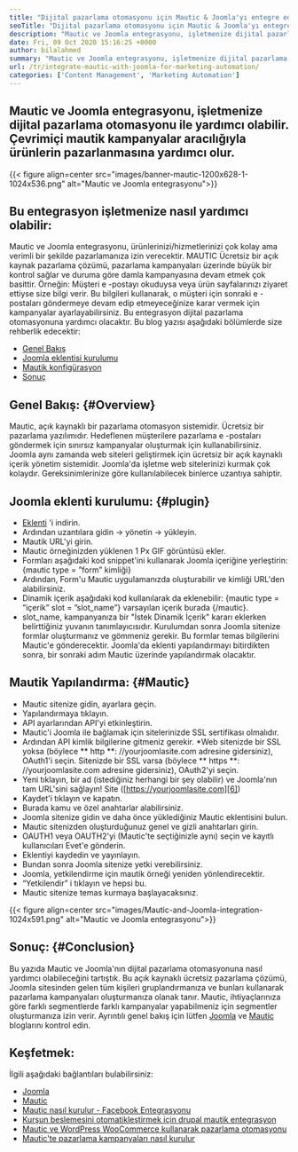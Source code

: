 ```yaml
---
title: "Dijital pazarlama otomasyonu için Mautic & Joomla'yı entegre edin '" 
seoTitle: "Dijital pazarlama otomasyonu için Mautic & Joomla'yı entegre edin" 
description: "Mautic ve Joomla entegrasyonu, işletmenize dijital pazarlama otomasyonu ile yardımcı olabilir. Ürünleri mautik kampanyalar aracılığıyla pazarlamaya yardımcı olur." 
date: Fri, 09 Oct 2020 15:16:25 +0000
author: bilalahmed
summary: "Mautic ve Joomla entegrasyonu, işletmenize dijital pazarlama otomasyonu ile yardımcı olabilir. Çevrimiçi mautik kampanyalar aracılığıyla ürünlerin pazarlanmasına yardımcı olur." 
url: /tr/integrate-mautic-with-joomla-for-marketing-automation/
categories: ['Content Management', 'Marketing Automation']
---
```


## Mautic ve Joomla entegrasyonu, işletmenize dijital pazarlama otomasyonu ile yardımcı olabilir. Çevrimiçi mautik kampanyalar aracılığıyla ürünlerin pazarlanmasına yardımcı olur.

{{< figure align=center src="images/banner-mautic-1200x628-1-1024x536.png" alt="Mautic ve Joomla entegrasyonu">}}


## Bu entegrasyon işletmenize nasıl yardımcı olabilir:
Mautic ve Joomla entegrasyonu, ürünlerinizi/hizmetlerinizi çok kolay ama verimli bir şekilde pazarlamanıza izin verecektir. MAUTIC Ücretsiz bir açık kaynak pazarlama çözümü, pazarlama kampanyaları üzerinde büyük bir kontrol sağlar ve duruma göre damla kampanyasına devam etmek çok basittir. Örneğin: Müşteri e -postayı okuduysa veya ürün sayfalarınızı ziyaret ettiyse size bilgi verir. Bu bilgileri kullanarak, o müşteri için sonraki e -postaları göndermeye devam edip etmeyeceğinize karar vermek için kampanyalar ayarlayabilirsiniz. Bu entegrasyon dijital pazarlama otomasyonuna yardımcı olacaktır. Bu blog yazısı aşağıdaki bölümlerde size rehberlik edecektir:
  * [Genel Bakış][1]
  * [Joomla eklentisi kurulumu][2]
  * [Mautik konfigürasyon][3]
  * [Sonuç][4]

## Genel Bakış: {#Overview}
Mautic, açık kaynaklı bir pazarlama otomasyon sistemidir. Ücretsiz bir pazarlama yazılımıdır. Hedeflenen müşterilere pazarlama e -postaları göndermek için sınırsız kampanyalar oluşturmak için kullanabilirsiniz.
Joomla aynı zamanda web siteleri geliştirmek için ücretsiz bir açık kaynaklı içerik yönetim sistemidir. Joomla'da işletme web sitelerinizi kurmak çok kolaydır. Gereksinimlerinize göre kullanılabilecek binlerce uzantıya sahiptir.

## Joomla eklenti kurulumu: {#plugin}
  * [Eklenti][5] 'i indirin.
  * Ardından uzantılara gidin -> yönetin -> yükleyin.
  * Mautik URL'yi girin.
  * Mautic örneğinizden yüklenen 1 Px GIF görüntüsü ekler.
  * Formları aşağıdaki kod snippet'ini kullanarak Joomla içeriğine yerleştirin: {mautic type = ”form” kimliği}
  * Ardından, Form'u Mautic uygulamanızda oluşturabilir ve kimliği URL'den alabilirsiniz.
  * Dinamik içerik aşağıdaki kod kullanılarak da eklenebilir: {mautic type = ”içerik” slot = ”slot_name”} varsayılan içerik burada {/mautic}.
  * slot_name, kampanyanıza bir "İstek Dinamik İçerik" kararı eklerken belirttiğiniz yuvanın tanımlayıcısıdır.
Kurulumdan sonra Joomla sitenize formlar oluşturmanız ve gömmeniz gerekir. Bu formlar temas bilgilerini Mautic'e gönderecektir. Joomla'da eklenti yapılandırmayı bitirdikten sonra, bir sonraki adım Mautic üzerinde yapılandırmak olacaktır.

## Mautik Yapılandırma: {#Mautic}
  * Mautic sitenize gidin, ayarlara geçin.
  * Yapılandırmaya tıklayın.
  * API ayarlarından API'yi etkinleştirin.
  * Mautic'i Joomla ile bağlamak için sitelerinizde SSL sertifikası olmalıdır.
  * Ardından API kimlik bilgilerine gitmeniz gerekir.
  *Web sitenizde bir SSL yoksa (böylece ** http **: //yourjoomlasite.com adresine gidersiniz), OAuth1'i seçin. Sitenizde bir SSL varsa (böylece ** https **: //yourjoomlasite.com adresine gidersiniz), OAuth2'yi seçin.
  * Yeni tıklayın, bir ad (istediğiniz herhangi bir şey olabilir) ve Joomla'nın tam URL'sini sağlayın! Site ([https://yourjoomlasite.com][6])
  * Kaydet'i tıklayın ve kapatın.
  * Burada kamu ve özel anahtarlar alabilirsiniz.
  * Joomla sitenize gidin ve daha önce yüklediğiniz Mautic eklentisini bulun.
  * Mautic sitenizden oluşturduğunuz genel ve gizli anahtarları girin.
  * OAUTH1 veya OAUTH2'yi (Mautic'te seçtiğinizle aynı) seçin ve kayıtlı kullanıcıları Evet'e gönderin.
  * Eklentiyi kaydedin ve yayınlayın.
  * Bundan sonra Joomla sitenize yetki verebilirsiniz.
  * Joomla, yetkilendirme için mautik örneği yeniden yönlendirecektir.
  * “Yetkilendir” i tıklayın ve hepsi bu.
  * Mautic sitenize temas kurmaya başlayacaksınız.

{{< figure align=center src="images/Mautic-and-Joomla-integration-1024x591.png" alt="Mautic ve Joomla entegrasyonu">}}


## Sonuç: {#Conclusion}
Bu yazıda Mautic ve Joomla'nın dijital pazarlama otomasyonuna nasıl yardımcı olabileceğini tartıştık. Bu açık kaynaklı ücretsiz pazarlama çözümü, Joomla sitesinden gelen tüm kişileri gruplandırmanıza ve bunları kullanarak pazarlama kampanyaları oluşturmanıza olanak tanır. Mautic, ihtiyaçlarınıza göre farklı segmentlerde farklı kampanyalar yapabilmeniz için segmentler oluşturmanıza izin verir. Ayrıntılı genel bakış için lütfen [Joomla][7] ve [Mautic][8] bloglarını kontrol edin.

## Keşfetmek:
İlgili aşağıdaki bağlantıları bulabilirsiniz:
  * [Joomla][7]
  * [Mautic][8]
  * [Mautic nasıl kurulur - Facebook Entegrasyonu][9]
  * [Kurşun beslemesini otomatikleştirmek için drupal mautik entegrasyon][10]
  * [Mautic ve WordPress WooCommerce kullanarak pazarlama otomasyonu][11]
  * [Mautic'te pazarlama kampanyaları nasıl kurulur][12]

  
[1]: #overview
[2]: #plugin
[3]: #mautic
[4]: #conclusion
[5]: https://href.li/?https://extensions.joomla.org/extension/mautic/
[6]: https://href.li/?https://yourjoomlasite.com
[7]: https://products.containerize.com/content-management/joomla
[8]: https://products.containerize.com/marketing-automation/mautic
[9]: https://blog.containerize.com/marketing-automation/how-to-setup-mautic-facebook-integration/
[10]: https://blog.containerize.com/content-management/drupal-tutorial-automate-lead-growth-with-drupal-mautic/
[11]: https://blog.containerize.com/blogging/marketing-automation-using-mautic-and-wordpress-woocommerce/
[12]: https://blog.containerize.com/marketing-automation/how-to-setup-marketing-campaigns-using-mautic-campaign-builder/

